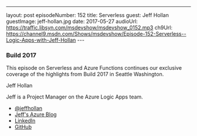 ---
layout: post
episodeNumber: 152
title: Serverless
guest: Jeff Hollan
guestImage: jeff-hollan.jpg
date: 2017-05-27
audioUrl: https://traffic.libsyn.com/msdevshow/msdevshow_0152.mp3
ch9Url: https://channel9.msdn.com/Shows/msdevshow/Episode-152-Serverless--Logic-Apps-with-Jeff-Hollan
--- 

### Build 2017

This episode on Serverless and Azure Functions continues our exclusive coverage of the highlights from Build 2017 in Seattle Washington.

Jeff Hollan

Jeff is a Project Manager on the Azure Logic Apps team.

 - [@jeffhollan](https://twitter.com/jeffhollan)
 - [Jeff's Azure Blog](https://azure.microsoft.com/en-us/blog/author/jehollan/)
 - [LinkedIn](https://www.linkedin.com/in/jeffhollan/)
 - [GitHub](https://github.com/jeffhollan)